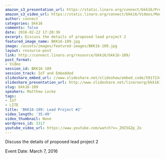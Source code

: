 ```yaml
---
amazon_s3_presentation_url: https://static.linaro.org/connect/bkk16/Presentations/Monday/BKK16-109.pdf
amazon_s3_video_url: https://static.linaro.org/connect/bkk16/Videos/Monday/BKK16-109%20OpenEmbedded%20BoF.mp4
author: connect
categories: bkk16
comments: false
date: 2016-02-22 17:20:36
excerpt: Discuss the details of proposed lead project 2
featured_image_name: BKK16-109.jpg
image: /assets/images/featured-images/BKK16-109.jpg
layout: resource-post
link: http://connect.linaro.org/resource/bkk16/bkk16-109/
post_format:
- Video
session_id: BKK16-109
session_track: IoT and Embedded
slideshare_embed_url: //www.slideshare.net/slideshow/embed_code/59172348
slideshare_presentation_url: http://www.slideshare.net/linaroorg/bkk16109-openembedded-bof
slug: bkk16-109
speakers: Matthew Locke
tags:
- IoT
- LITE
title: 'BKK16-109: Lead Project #2'
video_length: '35:49'
video_thumbnail: None
wordpress_id: 3317
youtube_video_url: https://www.youtube.com/watch?v=_ZHI5GZp_Zo
---
```


Discuss the details of proposed lead project 2

Event Date: March 7, 2016